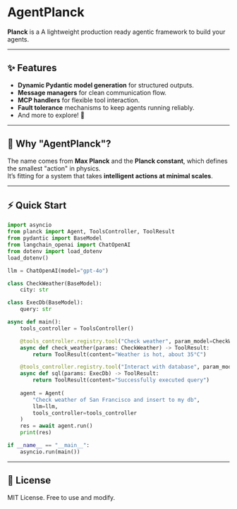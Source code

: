 # AgentPlanck

**Planck** is a A lightweight production ready agentic framework to build your agents.

---

## ✨ Features
- **Dynamic Pydantic model generation** for structured outputs.  
- **Message managers** for clean communication flow.  
- **MCP handlers** for flexible tool interaction.  
- **Fault tolerance** mechanisms to keep agents running reliably.  
- And more to explore! 🚀  

---

## 🔬 Why "AgentPlanck"?  
The name comes from **Max Planck** and the **Planck constant**, which defines the smallest "action" in physics.  
It’s fitting for a system that takes **intelligent actions at minimal scales**.

---

## ⚡ Quick Start

```python
import asyncio
from planck import Agent, ToolsController, ToolResult
from pydantic import BaseModel
from langchain_openai import ChatOpenAI
from dotenv import load_dotenv
load_dotenv()

llm = ChatOpenAI(model="gpt-4o")

class CheckWeather(BaseModel):
    city: str

class ExecDb(BaseModel):
    query: str

async def main():
    tools_controller = ToolsController()

    @tools_controller.registry.tool("Check weather", param_model=CheckWeather)
    async def check_weather(params: CheckWeather) -> ToolResult:
        return ToolResult(content="Weather is hot, about 35°C")

    @tools_controller.registry.tool("Interact with database", param_model=ExecDb)
    async def sql(params: ExecDb) -> ToolResult:
        return ToolResult(content="Successfully executed query")
    
    agent = Agent(
        "Check weather of San Francisco and insert to my db", 
        llm=llm, 
        tools_controller=tools_controller
    )
    res = await agent.run()
    print(res)

if __name__ == "__main__":
    asyncio.run(main())
```

---


## 📜 License
MIT License. Free to use and modify.